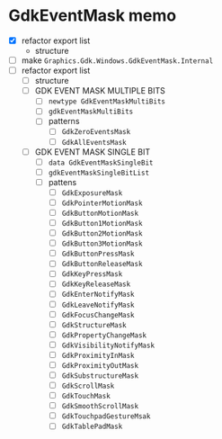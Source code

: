 GdkEventMask memo
=================

* [x] refactor export list
	+ structure
* [ ] make `Graphics.Gdk.Windows.GdkEventMask.Internal`
* [ ] refactor export list
	+ [ ] structure
	+ [ ] GDK EVENT MASK MULTIPLE BITS
		- [ ] `newtype GdkEventMaskMultiBits`
		- [ ] `gdkEventMaskMultiBits`
		- [ ] patterns
			* [ ] `GdkZeroEventsMask`
			* [ ] `GdkAllEventsMask`
	+ [ ] GDK EVENT MASK SINGLE BIT
		- [ ] `data GdkEventMaskSingleBit`
		- [ ] `gdkEventMaskSingleBitList`
		- [ ] pattens
			* [ ] `GdkExposureMask`
			* [ ] `GdkPointerMotionMask`
			* [ ] `GdkButtonMotionMask`
			* [ ] `GdkButton1MotionMask`
			* [ ] `GdkButton2MotionMask`
			* [ ] `GdkButton3MotionMask`
			* [ ] `GdkButtonPressMask`
			* [ ] `GdkButtonReleaseMask`
			* [ ] `GdkKeyPressMask`
			* [ ] `GdkKeyReleaseMask`
			* [ ] `GdkEnterNotifyMask`
			* [ ] `GdkLeaveNotifyMask`
			* [ ] `GdkFocusChangeMask`
			* [ ] `GdkStructureMask`
			* [ ] `GdkPropertyChangeMask`
			* [ ] `GdkVisibilityNotifyMask`
			* [ ] `GdkProximityInMask`
			* [ ] `GdkProximityOutMask`
			* [ ] `GdkSubstructureMask`
			* [ ] `GdkScrollMask`
			* [ ] `GdkTouchMask`
			* [ ] `GdkSmoothScrollMask`
			* [ ] `GdkTouchpadGestureMsak`
			* [ ] `GdkTablePadMask`
